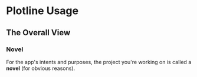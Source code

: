 # Plotline Usage

## The Overall View

### Novel

For the app's intents and purposes, the project you're working on is called a
**novel** (for obvious reasons).

